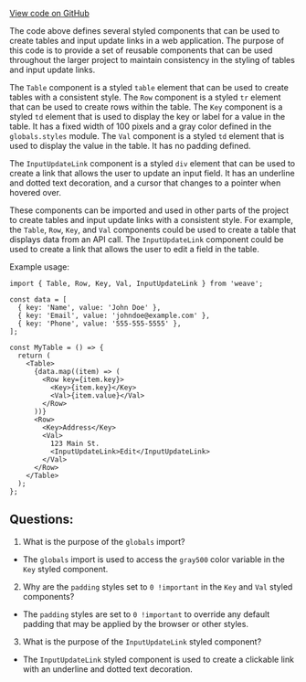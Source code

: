 [View code on GitHub](https://github.com/wandb/weave/weave-js/src/components/Panel2/KeyValTable.tsx)

The code above defines several styled components that can be used to create tables and input update links in a web application. The purpose of this code is to provide a set of reusable components that can be used throughout the larger project to maintain consistency in the styling of tables and input update links.

The `Table` component is a styled `table` element that can be used to create tables with a consistent style. The `Row` component is a styled `tr` element that can be used to create rows within the table. The `Key` component is a styled `td` element that is used to display the key or label for a value in the table. It has a fixed width of 100 pixels and a gray color defined in the `globals.styles` module. The `Val` component is a styled `td` element that is used to display the value in the table. It has no padding defined.

The `InputUpdateLink` component is a styled `div` element that can be used to create a link that allows the user to update an input field. It has an underline and dotted text decoration, and a cursor that changes to a pointer when hovered over.

These components can be imported and used in other parts of the project to create tables and input update links with a consistent style. For example, the `Table`, `Row`, `Key`, and `Val` components could be used to create a table that displays data from an API call. The `InputUpdateLink` component could be used to create a link that allows the user to edit a field in the table.

Example usage:

```
import { Table, Row, Key, Val, InputUpdateLink } from 'weave';

const data = [
  { key: 'Name', value: 'John Doe' },
  { key: 'Email', value: 'johndoe@example.com' },
  { key: 'Phone', value: '555-555-5555' },
];

const MyTable = () => {
  return (
    <Table>
      {data.map((item) => (
        <Row key={item.key}>
          <Key>{item.key}</Key>
          <Val>{item.value}</Val>
        </Row>
      ))}
      <Row>
        <Key>Address</Key>
        <Val>
          123 Main St.
          <InputUpdateLink>Edit</InputUpdateLink>
        </Val>
      </Row>
    </Table>
  );
};
```
## Questions: 
 1. What is the purpose of the `globals` import?
- The `globals` import is used to access the `gray500` color variable in the `Key` styled component.

2. Why are the `padding` styles set to `0 !important` in the `Key` and `Val` styled components?
- The `padding` styles are set to `0 !important` to override any default padding that may be applied by the browser or other styles.

3. What is the purpose of the `InputUpdateLink` styled component?
- The `InputUpdateLink` styled component is used to create a clickable link with an underline and dotted text decoration.